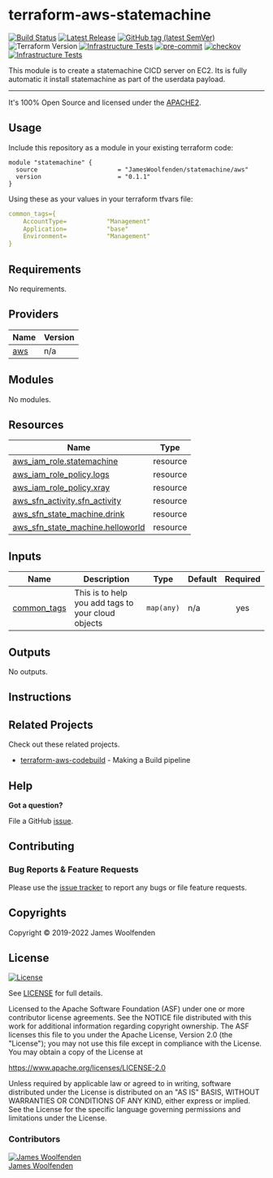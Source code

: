 # terraform-aws-statemachine

[![Build Status](https://github.com/JamesWoolfenden/terraform-aws-statemachine/workflows/Verify%20and%20Bump/badge.svg?branch=master)](https://github.com/JamesWoolfenden/terraform-aws-statemachine)
[![Latest Release](https://img.shields.io/github/release/JamesWoolfenden/terraform-aws-statemachine.svg)](https://github.com/JamesWoolfenden/terraform-aws-statemachine/releases/latest)
[![GitHub tag (latest SemVer)](https://img.shields.io/github/tag/JamesWoolfenden/terraform-aws-statemachine.svg?label=latest)](https://github.com/JamesWoolfenden/terraform-aws-statemachine/releases/latest)
![Terraform Version](https://img.shields.io/badge/tf-%3E%3D0.14.0-blue.svg)
[![Infrastructure Tests](https://www.bridgecrew.cloud/badges/github/JamesWoolfenden/terraform-aws-statemachine/cis_aws)](https://www.bridgecrew.cloud/link/badge?vcs=github&fullRepo=JamesWoolfenden%2Fterraform-aws-statemachine&benchmark=CIS+AWS+V1.2)
[![pre-commit](https://img.shields.io/badge/pre--commit-enabled-brightgreen?logo=pre-commit&logoColor=white)](https://github.com/pre-commit/pre-commit)
[![checkov](https://img.shields.io/badge/checkov-verified-brightgreen)](https://www.checkov.io/)
[![Infrastructure Tests](https://www.bridgecrew.cloud/badges/github/jameswoolfenden/terraform-aws-statemachine/general)](https://www.bridgecrew.cloud/link/badge?vcs=github&fullRepo=JamesWoolfenden%2Fterraform-aws-statemachine&benchmark=INFRASTRUCTURE+SECURITY)

This module is to create a statemachine CICD server on EC2. Its is fully automatic it install statemachine as part of the userdata payload.

---

It's 100% Open Source and licensed under the [APACHE2](LICENSE).

## Usage

Include this repository as a module in your existing terraform code:

```hcl
module "statemachine" {
  source                      = "JamesWoolfenden/statemachine/aws"
  version                     = "0.1.1"
}
```

Using these as your values in your terraform tfvars file:

```YAML
common_tags={
    AccountType=           "Management"
    Application=           "base"
    Environment=           "Management"
}
```

<!-- BEGINNING OF PRE-COMMIT-TERRAFORM DOCS HOOK -->
## Requirements

No requirements.

## Providers

| Name | Version |
|------|---------|
| <a name="provider_aws"></a> [aws](#provider\_aws) | n/a |

## Modules

No modules.

## Resources

| Name | Type |
|------|------|
| [aws_iam_role.statemachine](https://registry.terraform.io/providers/hashicorp/aws/latest/docs/resources/iam_role) | resource |
| [aws_iam_role_policy.logs](https://registry.terraform.io/providers/hashicorp/aws/latest/docs/resources/iam_role_policy) | resource |
| [aws_iam_role_policy.xray](https://registry.terraform.io/providers/hashicorp/aws/latest/docs/resources/iam_role_policy) | resource |
| [aws_sfn_activity.sfn_activity](https://registry.terraform.io/providers/hashicorp/aws/latest/docs/resources/sfn_activity) | resource |
| [aws_sfn_state_machine.drink](https://registry.terraform.io/providers/hashicorp/aws/latest/docs/resources/sfn_state_machine) | resource |
| [aws_sfn_state_machine.helloworld](https://registry.terraform.io/providers/hashicorp/aws/latest/docs/resources/sfn_state_machine) | resource |

## Inputs

| Name | Description | Type | Default | Required |
|------|-------------|------|---------|:--------:|
| <a name="input_common_tags"></a> [common\_tags](#input\_common\_tags) | This is to help you add tags to your cloud objects | `map(any)` | n/a | yes |

## Outputs

No outputs.
<!-- END OF PRE-COMMIT-TERRAFORM DOCS HOOK -->

## Instructions

## Related Projects

Check out these related projects.

- [terraform-aws-codebuild](https://github.com/jameswoolfenden/terraform-aws-codebuild) - Making a Build pipeline

## Help

**Got a question?**

File a GitHub [issue](https://github.com/jameswoolfenden/terraform-aws-statemachine/issues).

## Contributing

### Bug Reports & Feature Requests

Please use the [issue tracker](https://github.com/jameswoolfenden/terraform-aws-statemachine/issues) to report any bugs or file feature requests.

## Copyrights

Copyright © 2019-2022 James Woolfenden

## License

[![License](https://img.shields.io/badge/License-Apache%202.0-blue.svg)](https://opensource.org/licenses/Apache-2.0)

See [LICENSE](LICENSE) for full details.

Licensed to the Apache Software Foundation (ASF) under one
or more contributor license agreements. See the NOTICE file
distributed with this work for additional information
regarding copyright ownership. The ASF licenses this file
to you under the Apache License, Version 2.0 (the
"License"); you may not use this file except in compliance
with the License. You may obtain a copy of the License at

<https://www.apache.org/licenses/LICENSE-2.0>

Unless required by applicable law or agreed to in writing,
software distributed under the License is distributed on an
"AS IS" BASIS, WITHOUT WARRANTIES OR CONDITIONS OF ANY
KIND, either express or implied. See the License for the
specific language governing permissions and limitations
under the License.

### Contributors

[![James Woolfenden][jameswoolfenden_avatar]][jameswoolfenden_homepage]<br/>[James Woolfenden][jameswoolfenden_homepage]

[jameswoolfenden_homepage]: https://github.com/jameswoolfenden
[jameswoolfenden_avatar]: https://github.com/jameswoolfenden.png?size=150
[github]: https://github.com/jameswoolfenden
[linkedin]: https://www.linkedin.com/in/JamesWoolfenden
[twitter]: https://twitter.com/JimWoolfenden
[share_twitter]: https://twitter.com/intent/tweet/?text=terraform-aws-statemachine&url=https://github.com/jameswoolfenden/terraform-aws-statemachine
[share_linkedin]: https://www.linkedin.com/shareArticle?mini=true&title=terraform-aws-statemachine&url=https://github.com/jameswoolfenden/terraform-aws-statemachine
[share_reddit]: https://reddit.com/submit/?url=https://github.com/jameswoolfenden/terraform-aws-statemachine
[share_facebook]: https://facebook.com/sharer/sharer.php?u=https://github.com/jameswoolfenden/terraform-aws-statemachine
[share_email]: mailto:?subject=terraform-aws-statemachine&body=https://github.com/jameswoolfenden/terraform-aws-statemachine

